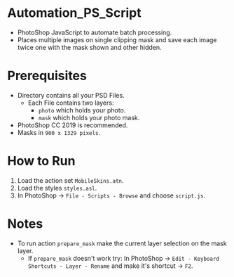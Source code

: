 # Automation_PS_Script
* PhotoShop JavaScript to automate batch processing.
* Places multiple images on single clipping mask and save each image twice one with the mask shown and other hidden.

# Prerequisites
* Directory contains all your PSD Files.
    * Each File contains two layers:
        * `photo` which holds your photo.
        * `mask` which holds your photo mask.
* PhotoShop CC 2019 is recommended.
* Masks in `900 x 1329 pixels`.

# How to Run
1. Load the action set `MobileSkins.atn`.
2. Load the styles `styles.asl`.
3. In PhotoShop -> `File - Scripts - Browse` and choose `script.js`.

# Notes
* To run action `prepare_mask` make the current layer selection on the mask layer. 
   * If `prepare_mask` doesn't work try: In PhotoShop -> `Edit - Keyboard Shortcuts - Layer - Rename` and make it's shortcut -> `F2`.
